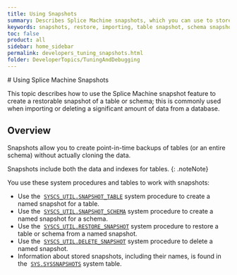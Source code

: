 ```yaml
---
title: Using Snapshots
summary: Describes Splice Machine snapshots, which you can use to store and subsequently restore the current state of a table or schema.
keywords: snapshots, restore, importing, table snapshot, schema snapshot, restore snapshot, delete snapshot, backup table, backup schema, restore table, restore schema, backup restore
toc: false
product: all
sidebar: home_sidebar
permalink: developers_tuning_snapshots.html
folder: DeveloperTopics/TuningAndDebugging
---
```

<section>
<div class="TopicContent" data-swiftype-index="true" markdown="1">
# Using Splice Machine Snapshots

This topic describes how to use the Splice Machine snapshot feature to
create a restorable snapshot of a table or schema; this is commonly used
when importing or deleting a significant amount of data from a database.

## Overview

Snapshots allow you to create point-in-time backups of tables (or an
entire schema) without actually cloning the data.

Snapshots include both the data and indexes for tables.
{: .noteNote}

You use these system procedures and tables to work with snapshots:

* Use the
 &nbsp;[`SYSCS_UTIL.SNAPSHOT_TABLE`](sqlref_sysprocs_snapshottable.html)
  system procedure to create a named snapshot for a table.
* Use the
 &nbsp;[`SYSCS_UTIL.SNAPSHOT_SCHEMA`](sqlref_sysprocs_snapshotschema.html)
  system procedure to create a named snapshot for a schema.
* Use the
 &nbsp;[`SYSCS_UTIL.RESTORE_SNAPSHOT`](sqlref_sysprocs_restoresnapshot.html)
  system procedure to restore a table or schema from a named snapshot.
* Use the
 &nbsp;[`SYSCS_UTIL.DELETE_SNAPSHOT`](sqlref_sysprocs_deletesnapshot.html)
  system procedure to delete a named snapshot.
* Information about stored snapshots, including their names, is found in
  the &nbsp;[`SYS.SYSSNAPSHOTS`](sqlref_systables_syssnapshots.html) system
  table.

</div>
</section>

